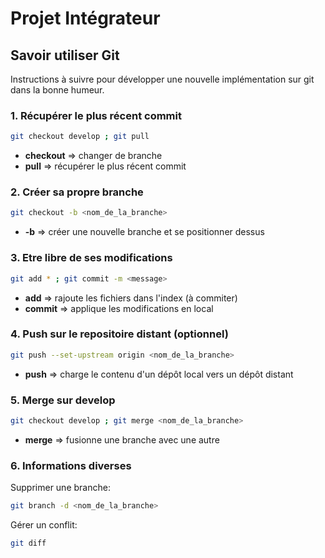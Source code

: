 # Projet Intégrateur

## Savoir utiliser Git

Instructions à suivre pour développer une nouvelle implémentation sur git dans la bonne humeur.

### 1. Récupérer le plus récent commit

```bash
git checkout develop ; git pull
```

- **checkout** => changer de branche
- **pull** => récupérer le plus récent commit

### 2. Créer sa propre branche

```bash
git checkout -b <nom_de_la_branche>
```

- **-b** => créer une nouvelle branche et se positionner dessus

### 3. Etre libre de ses modifications

```bash
git add * ; git commit -m <message>
```

- **add** => rajoute les fichiers dans l'index (à commiter)
- **commit** => applique les modifications en local

### 4. Push sur le repositoire distant (optionnel)

```bash
git push --set-upstream origin <nom_de_la_branche>
```

- **push** => charge le contenu d'un dépôt local vers un dépôt distant

### 5. Merge sur develop

```bash
git checkout develop ; git merge <nom_de_la_branche>
```

- **merge** => fusionne une branche avec une autre

### 6. Informations diverses

Supprimer une branche:
```bash
git branch -d <nom_de_la_branche>
```

Gérer un conflit:
```bash
git diff
```
